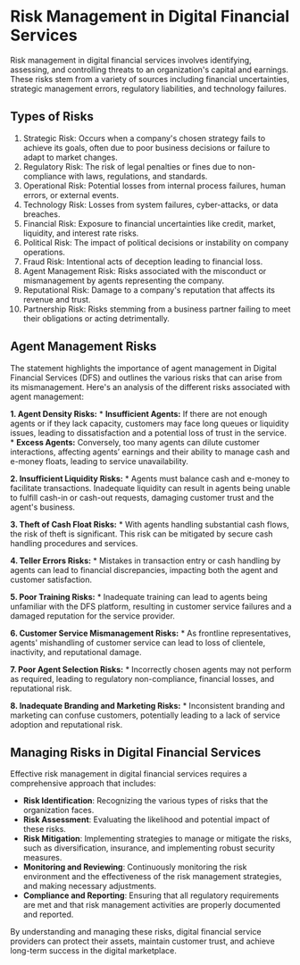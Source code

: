 # Risk Management in Digital Financial Services

Risk management in digital financial services involves identifying, assessing, and controlling threats to an organization's capital and earnings. These risks stem from a variety of sources including financial uncertainties, strategic management errors, regulatory liabilities, and technology failures.

## Types of Risks

1. Strategic Risk: Occurs when a company's chosen strategy fails to achieve its goals, often due to poor business decisions or failure to adapt to market changes.
2. Regulatory Risk: The risk of legal penalties or fines due to non-compliance with laws, regulations, and standards.
3. Operational Risk: Potential losses from internal process failures, human errors, or external events.
4. Technology Risk: Losses from system failures, cyber-attacks, or data breaches.
5. Financial Risk: Exposure to financial uncertainties like credit, market, liquidity, and interest rate risks.
6. Political Risk: The impact of political decisions or instability on company operations.
7. Fraud Risk: Intentional acts of deception leading to financial loss.
8. Agent Management Risk: Risks associated with the misconduct or mismanagement by agents representing the company.
9. Reputational Risk: Damage to a company's reputation that affects its revenue and trust.
10. Partnership Risk: Risks stemming from a business partner failing to meet their obligations or acting detrimentally.



## Agent Management Risks

The statement highlights the importance of agent management in Digital Financial Services (DFS) and outlines the various risks that can arise from its mismanagement. Here's an analysis of the different risks associated with agent management:

**1. Agent Density Risks:**
     * **Insufficient Agents:** If there are not enough agents or if they lack capacity, customers may face long queues or liquidity issues, leading to dissatisfaction and a potential loss of trust in the service.
     * **Excess Agents:** Conversely, too many agents can dilute customer interactions, affecting agents’ earnings and their ability to manage cash and e-money floats, leading to service unavailability.

**2. Insufficient Liquidity Risks:**
     * Agents must balance cash and e-money to facilitate transactions. Inadequate liquidity can result in agents being unable to fulfill cash-in or cash-out requests, damaging customer trust and the agent's business.

**3. Theft of Cash Float Risks:**
     * With agents handling substantial cash flows, the risk of theft is significant. This risk can be mitigated by secure cash handling procedures and services.

**4. Teller Errors Risks:**
     * Mistakes in transaction entry or cash handling by agents can lead to financial discrepancies, impacting both the agent and customer satisfaction.

**5. Poor Training Risks:**
     * Inadequate training can lead to agents being unfamiliar with the DFS platform, resulting in customer service failures and a damaged reputation for the service provider.

**6. Customer Service Mismanagement Risks:**
     * As frontline representatives, agents' mishandling of customer service can lead to loss of clientele, inactivity, and reputational damage.

**7. Poor Agent Selection Risks:**
     * Incorrectly chosen agents may not perform as required, leading to regulatory non-compliance, financial losses, and reputational risk.

**8. Inadequate Branding and Marketing Risks:**
     * Inconsistent branding and marketing can confuse customers, potentially leading to a lack of service adoption and reputational risk.


## Managing Risks in Digital Financial Services

Effective risk management in digital financial services requires a comprehensive approach that includes:

- **Risk Identification**: Recognizing the various types of risks that the organization faces.
- **Risk Assessment**: Evaluating the likelihood and potential impact of these risks.
- **Risk Mitigation**: Implementing strategies to manage or mitigate the risks, such as diversification, insurance, and implementing robust security measures.
- **Monitoring and Reviewing**: Continuously monitoring the risk environment and the effectiveness of the risk management strategies, and making necessary adjustments.
- **Compliance and Reporting**: Ensuring that all regulatory requirements are met and that risk management activities are properly documented and reported.

By understanding and managing these risks, digital financial service providers can protect their assets, maintain customer trust, and achieve long-term success in the digital marketplace.
